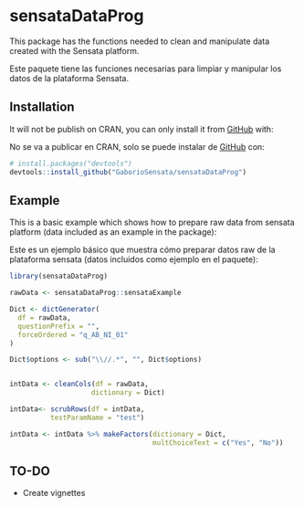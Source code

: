 
<!-- README.md is generated from README.Rmd. Please edit that file -->

# sensataDataProg

<!-- badges: start -->
<!-- badges: end -->

This package has the functions needed to clean and manipulate data
created with the Sensata platform.

Este paquete tiene las funciones necesarias para limpiar y manipular los
datos de la plataforma Sensata.

## Installation

It will not be publish on CRAN, you can only install it from
[GitHub](https://github.com/) with:

No se va a publicar en CRAN, solo se puede instalar de
[GitHub](https://github.com/) con:

``` r
# install.packages("devtools")
devtools::install_github("GaborioSensata/sensataDataProg")
```

## Example

This is a basic example which shows how to prepare raw data from sensata
platform (data included as an example in the package):

Este es un ejemplo básico que muestra cómo preparar datos raw de la
plataforma sensata (datos incluidos como ejemplo en el paquete):

``` r
library(sensataDataProg)

rawData <- sensataDataProg::sensataExample

Dict <- dictGenerator(
  df = rawData,
  questionPrefix = "",
  forceOrdered = "q_AB_NI_01"
)

Dict$options <- sub("\\//.*", "", Dict$options)


intData <- cleanCols(df = rawData,
                    dictionary = Dict)

intData<- scrubRows(df = intData,
          testParamName = "test")

intData <- intData %>% makeFactors(dictionary = Dict,
                                   multChoiceText = c("Yes", "No"))
```

## TO-DO

-   Create vignettes
